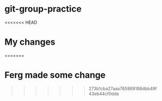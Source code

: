 # git-group-practice

<<<<<<< HEAD
# My changes
=======
# Ferg made some change
>>>>>>> 273b1cba27aaa765869188dbb49f43eb44cf0dde
